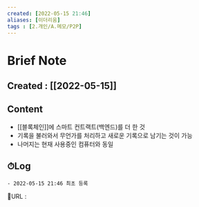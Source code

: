 ```yaml
---
created: [2022-05-15 21:46]
aliases: [이더리움]
tags : [2.개인/A.메모/P2P]
---
```


# Brief Note
## Created : [[2022-05-15]]
## Content
- [[블록체인]]에 스마트 컨트랙트(백엔드)를 더 한 것
- 기록을 불러와서 무언가를 처리하고 새로운 기록으로 남기는 것이 가능
- 나머지는 현재 사용중인 컴퓨터와 동일


## ⏱Log
	- 2022-05-15 21:46 최초 등록


📙URL :